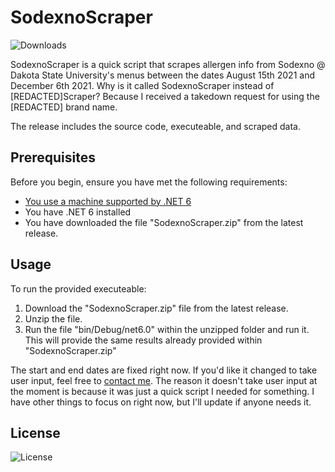 # SodexnoScraper
![Downloads](https://img.shields.io/github/downloads/winggar/SodexnoScraper/total?style=for-the-badge)

SodexnoScraper is a quick script that scrapes allergen info from Sodexno @ Dakota State University's menus between the dates August 15th 2021 and December 6th 2021. Why is it called SodexnoScraper instead of [REDACTED]Scraper? Because I received a takedown request for using the [REDACTED] brand name.

The release includes the source code, executeable, and scraped data.

## Prerequisites

Before you begin, ensure you have met the following requirements:
- [You use a machine supported by .NET 6](https://github.com/dotnet/core/blob/main/release-notes/6.0/supported-os.md)
- You have .NET 6 installed
- You have downloaded the file "SodexnoScraper.zip" from the latest release.

## Usage

To run the provided executeable:
1. Download the "SodexnoScraper.zip" file from the latest release.
2. Unzip the file.
3. Run the file "bin/Debug/net6.0" within the unzipped folder and run it.
This will provide the same results already provided within "SodexnoScraper.zip"

The start and end dates are fixed right now. If you'd like it changed to take user input, feel free to [contact me](mailto:winggar1228@gmail.com). The reason it doesn't take user input at the moment is because it was just a quick script I needed for something. I have other things to focus on right now, but I'll update if anyone needs it.

## License

![License](https://img.shields.io/github/license/winggar/SodexoScraper?style=for-the-badge)
